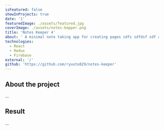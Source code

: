 ```yaml
---
isFeatured: false
showInProjects: true
date: '1'
featuredImage: ./assets/featured.jpg
coverImage: ./assets/notes-kepper.png
title: 'Notes Keeper 4'
about: ' A minimal note taking app for creating pages sdfs sdfdsf sdf and sync with firebase strore. asd adas dA a sdfsd fsdfsd sd dasd asdad asda sda s'
technologies:
  - React
  - Redux
  - Firebase
external: '/'
github: 'https://github.com/ryuuto829/notes-keeper'
---
```


## About the project

...

## Result

...
